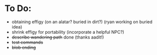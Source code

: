 # To Do:
* obtaining effigy (on an alatar? buried in dirt?) (ryan working on buried idea)
* shrink effigy for portability (incorporate a helpful NPC?)
* ~~describe wandering path~~ done (thanks aadit!)
* ~~test commands~~
* ~~blob ending~~

